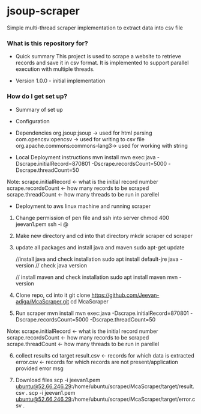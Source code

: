 # jsoup-scraper #

Simple multi-thread scraper implementation to extract data into csv file

### What is this repository for? ###

* Quick summary
This project is used to scrape a website to retrieve records and save it in csv format.
It is implemented to support parallel execution with multiple threads.

* Version
1.0.0 - initial implementation

### How do I get set up? ###

* Summary of set up

* Configuration


* Dependencies
org.jsoup:jsoup			-> used for html parsing
com.opencsv:opencsv		-> used for writing to csv file
org.apache.commons:commons-lang3-> used for working with string

* Local Deployment instructions
  mvn install
  mvn exec:java -Dscrape.initialRecord=870801 -Dscrape.recordsCount=5000 -Dscrape.threadCount=50

Note: 
  scrape.initialRecord <- what is the initial record number
  scrape.recordsCount <- how many records to be scraped
  scrape.threadCount <- how many threads to be run in parellel

* Deployment to aws linux machine and running scraper
1. Change permission of pen file and ssh into server
	chmod 400 jeevan1.pem
	ssh -i <pemfile> <username>@<ipaddress>

2. Make new directory and cd into that directory
	mkdir scraper
	cd scraper

3. update all packages and install java and maven
	sudo apt-get update	
	
	//install java and check installation
	sudo apt install default-jre
  	java -version		// check java version

	// install maven and check installation
  	sudo apt install maven
  	mvn -version
  
4. Clone repo, cd into it
  	git clone https://github.com/Jeevan-adiga/McaScraper.git
  	cd McaScraper

5. Run scraper
	mvn install
  	mvn exec:java -Dscrape.initialRecord=870801 -Dscrape.recordsCount=5000 -Dscrape.threadCount=50

Note: 
  scrape.initialRecord <- what is the initial record number
  scrape.recordsCount <- how many records to be scraped
  scrape.threadCount <- how many threads to be run in parellel

6. collect results
  cd target
	result.csv  <- records for which data is extracted
	error.csv   <- records for which records are not present/application provided error msg

7. Download files
	scp -i jeevan1.pem ubuntu@52.66.246.29:/home/ubuntu/scraper/McaScraper/target/result.csv .
	scp -i jeevan1.pem ubuntu@52.66.246.29:/home/ubuntu/scraper/McaScraper/target/error.csv .